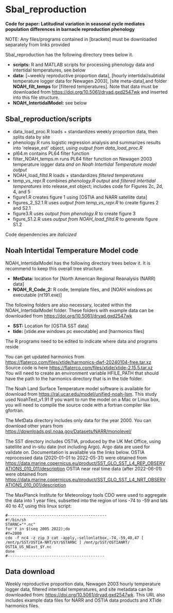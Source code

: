 # Sbal_reproduction
**Code for paper: Latitudinal variation in seasonal cycle mediates population differences in barnacle reproduction phenology**

NOTE: Any files/programs contained in [brackets] must be downloaded separately from links provided

Sbal_reproduction has the following directory trees below it.
- **scripts:** R and MATLAB scripts for processing phenology data and intertidal temperatures, see below
- **data:** [~weekly reproductive proportion data], [hourly intertidal/subtidal temperature logger data for Newagen 2003], [site meta-data],and folder **NOAH_filt_temps** for [filtered temperatures]. Note that data must be downloaded from https://doi.org/10.5061/dryad.gxd2547wk and inserted into this file structure.
- **NOAH_IntertidalModel:** see below


## Sbal_reproduction/scripts

- data_load_proc.R loads + standardizes weekly proportion data, then splits data by site
- phenology.R runs logistic regression analysis and summarizes results into 'release_est' object, *using output from data_load_proc.R*
- pl64.m contains PL64 filter function
- filter_NOAH_temps.m runs PL64 filter function on Newagen 2003 temperature logger data *and on Noah Intertidal Temperature model output*
- NOAH_load_filtd.R loads + standardizes *filtered temperatures*
- temp_vs_repr.R combines *phenology.R output* and *filtered intertidal temperatures* into release_est object; includes code for Figures 2c, 2d, 4, and 5
- figure1.R creates figure 1 using [OSTIA and NARR satellite data]
- figures_2_S2.1.R uses *output from temp_vs_repr.R* to create figures 2 and S2.1
- figure3.R uses *output from phenology.R* to create figure 3
- figure_S1.2.R uses *output from NOAH_load_filtd.R* to generate figure S1.2

Code dependencies are *italicized*


## Noah Intertidal Temperature Model code

NOAH_IntertidalModel has the following directory trees below it. It is recommend to keep this overall tree structure.
- **MetData:** location for [North American Regional Reanalysis (NARR) data]
- **NOAH_R_Code_2:** R code, template files, and [NOAH windows pc executable (nt191.exe)]

The following folders are also necessary, located within the NOAH_IntertidalModel folder. These folders with example data can be downloaded from https://doi.org/10.5061/dryad.gxd2547wk
- **SST:** Location for [OSTIA SST data]
- **tide:** [xtide.exe windows pc executable] and [harmonics files]

The R programs need to be edited to indicate where data and programs reside

You can get updated harmonics from https://flaterco.com/files/xtide/harmonics-dwf-20240104-free.tar.xz  
Source code is here https://flaterco.com/files/xtide/xtide-2.15.5.tar.xz  
You will need to create an environment variable HFILE_PATH that should have the path to the harmonics directory that is in the tide folder. 

The Noah Land Surface Temperature model software is available for download from https://ral.ucar.edu/model/unified-noah-lsm.
This study used NoahTest_v1.91
If you want to run the model on a Mac or Linux box, you will need to compile the source code with a fortran compiler like gfortran.

The MetData directory includes only data for the year 2000. You can download other years
from https://downloads.psl.noaa.gov/Datasets/NARR/monolevel/

The SST directory includes OSTIA, produced by the UK Met Office, using satellite and in-situ date (not including Argo). Argo data are used for validate on. Documentation is available via the links below.
OSTIA reprocessed data (2020-01-01 to 2022-05-31) were obtained from https://data.marine.copernicus.eu/product/SST_GLO_SST_L4_REP_OBSERVATIONS_010_011/description
OSTIA near real time data (after 2022-06-01) were obtained from https://data.marine.copernicus.eu/product/SST_GLO_SST_L4_NRT_OBSERVATIONS_010_001/description


The MaxPlanck Institute for Meteorology tools CDO were used to aggregate the data into 1 year files, subsetted into the region of lons -74 to -59 and lats 40 to 47, using this linux script:

```
#-------------------------------------------
#!/bin/sh
STARNC="*.nc"
for Y in $(seq 2005 2022);do
#Y=2000
cdo -f nc4 -z zip_3 cat -apply,-sellonlatbox,-74,-59,40,47 [ /mnt/p/SST/OSTIA-NRT/$Y/$STARNC ] /mnt/p/SST/OSTIANRT/
OSTIA_US_NEast_$Y.nc
done
#------------------------------------------
```

## Data download

Weekly reproductive proportion data, Newagen 2003 hourly temperature logger data, filtered intertidal temperatures, and site metadata can be downloaded from: https://doi.org/10.5061/dryad.gxd2547wk. This URL also includes example data files for NARR and OSTIA data products and XTide harmonics files.

